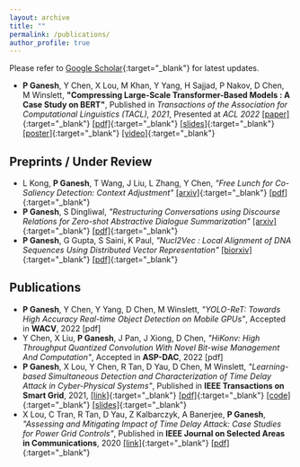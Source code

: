 ```yaml
---
layout: archive
title: ""
permalink: /publications/
author_profile: true
---
```


Please refer to [Google Scholar](https://scholar.google.co.in/citations?user=Xd5QJoEAAAAJ&hl=en&oi=ao){:target="_blank"} for latest updates.

* **P Ganesh**, Y Chen, X Lou, M Khan, Y Yang, H Sajjad, P Nakov, D Chen, M Winslett, **"Compressing Large-Scale Transformer-Based Models : A Case Study on BERT"**, Published in _Transactions of the Association for Computational Linguistics (TACL), 2021_, Presented at _ACL 2022_ [\[paper\]](https://direct.mit.edu/tacl/article/doi/10.1162/tacl_a_00413/107387/Compressing-Large-Scale-Transformer-Based-Models-A){:target="_blank"} [\[pdf\]](http://prakharg24.github.io/files/bert_compression.pdf){:target="_blank"} [\[slides\]](http://prakharg24.github.io/files/bert_compression_slides.pdf){:target="_blank"} [\[poster\]](http://prakharg24.github.io/files/bert_compression_poster.pdf){:target="_blank"} [\[video\]](https://drive.google.com/file/d/1FnrSMjpxDjSQZ85EQQZ4Cpqw33mi-riA/view?usp=sharing){:target="_blank"}


## Preprints / Under Review

* L Kong, **P Ganesh**, T Wang, J Liu, L Zhang, Y Chen, _"Free Lunch for Co-Saliency Detection: Context Adjustment"_
[\[arxiv\]](https://arxiv.org/abs/2108.02093){:target="_blank"} [\[pdf\]](http://prakharg24.github.io/files/free_lunch.pdf){:target="_blank"}
* **P Ganesh**, S Dingliwal, _"Restructuring Conversations using Discourse Relations for Zero-shot Abstractive Dialogue Summarization"_
[\[arxiv\]](https://arxiv.org/abs/1902.01615){:target="_blank"} [\[pdf\]](http://prakharg24.github.io/files/restructuring.pdf){:target="_blank"}
* **P Ganesh**, G Gupta, S Saini, K Paul, _"Nucl2Vec : Local Alignment of DNA Sequences Using Distributed Vector Representation"_
[\[biorxiv\]](https://www.biorxiv.org/content/10.1101/401851v2.abstract){:target="_blank"} [\[pdf\]](http://prakharg24.github.io/files/nucl2vec.pdf){:target="_blank"}

## Publications

* **P Ganesh**, Y Chen, Y Yang, D Chen, M Winslett, _"YOLO-ReT: Towards High Accuracy Real-time Object Detection on Mobile GPUs"_, Accepted in **WACV**, 2022 \[pdf\]
* Y Chen, X Liu, **P Ganesh**, J Pan, J Xiong, D Chen, _"HiKonv: High Throughput Quantized Convolution With Novel Bit-wise Management And Computation"_, Accepted in **ASP-DAC**, 2022 \[pdf\]
* **P Ganesh**, X Lou, Y Chen, R Tan, D Yau, D Chen, M Winslett, _"Learning-based Simultaneous Detection and Characterization of Time Delay Attack in Cyber-Physical Systems"_, Published in **IEEE Transactions on Smart Grid**, 2021,
[\[link\]](https://ieeexplore.ieee.org/abstract/document/9352977){:target="_blank"} [\[pdf\]](http://prakharg24.github.io/files/learning_cps.pdf){:target="_blank"} [\[code\]](https://github.com/prakharg24/tda){:target="_blank"} [\[slides\]](https://docs.google.com/presentation/d/1LDl2EMVAPyTNVsJE8wcf9DIoZgzefmnJ5lczgqPB1GE/edit#slide=id.gc6fa3c898_0_0){:target="_blank"}
* X Lou, C Tran, R Tan, D Yau, Z Kalbarczyk, A Banerjee, **P Ganesh**, _"Assessing and Mitigating Impact of Time Delay Attack: Case Studies for Power Grid Controls"_,  Published in **IEEE Journal on Selected Areas in Communications**, 2020
[\[link\]](https://ieeexplore.ieee.org/abstract/document/8892729){:target="_blank"} [\[pdf\]](http://prakharg24.github.io/files/assessing_cps.pdf){:target="_blank"}
